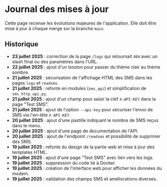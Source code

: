 # Journal des mises à jour

Cette page recense les évolutions majeures de l'application. Elle doit être mise à jour à chaque merge sur la branche `main`.

## Historique
- **23 juillet 2025** : correction de la page `/logs` qui retournait `404` avec
  un slash final ou des paramètres dans l'URL.
- **22 juillet 2025** : ajout d'un bouton pour passer du thème clair au thème sombre.
- **21 juillet 2025** : sécurisation de l'affichage HTML des SMS dans les pages `logs` et `readsms`.
- **21 juillet 2025** : refonte en modules (`sms_api`) et simplification de `sms_http_api.py`.
- **21 juillet 2025** : ajout d'un champ pour saisir la clef `X-API-KEY` dans la page "Test SMS".
- **21 juillet 2025** : ajout de l'option `--api-key` pour sécuriser l'envoi de SMS via l'en-tête `X-API-KEY`.
- **20 juillet 2025** : ajout d'une pastille indiquant le nombre de SMS reçus dans le menu.
- **20 juillet 2025** : ajout d'une page de documentation de l'API.
- **20 juillet 2025** : ajout de l'endpoint `/readsms` et possibilité de supprimer des SMS.
- **19 juillet 2025** : refonte du design de la partie web et mise à jour des templates HTML.
- **19 juillet 2025** : ajout d'une page "Test SMS" avec lien vers les logs.
- **19 juillet 2025** : suppression du code lié à Docker.
- **19 juillet 2025** : création de l'interface web pour afficher les données du modem.
- **19 juillet 2025** : validation des champs SMS et améliorations diverses.
